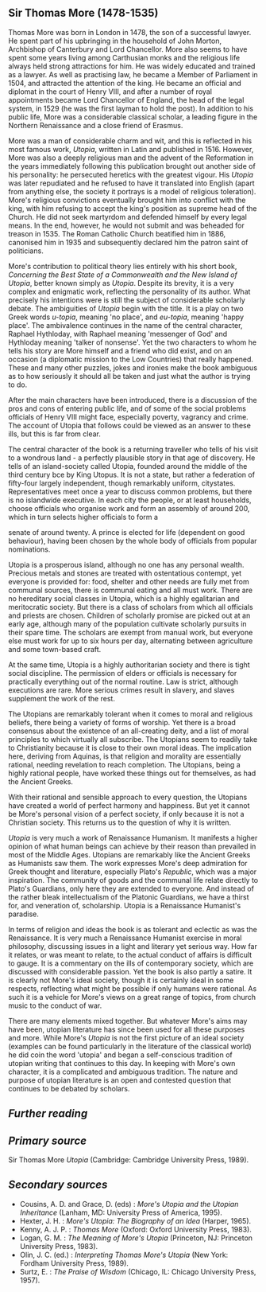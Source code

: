 ## **Sir Thomas More (1478-1535)**

Thomas More was born in London in 1478, the son of a successful lawyer. He spent part of his upbringing in the household of John Morton, Archbishop of Canterbury and Lord Chancellor. More also seems to have spent some years living among Carthusian monks and the religious life always held strong attractions for him. He was widely educated and trained as a lawyer. As well as practising law, he became a Member of Parliament in 1504, and attracted the attention of the king. He became an official and diplomat in the court of Henry VIII, and after a number of royal appointments became Lord Chancellor of England, the head of the legal system, in 1529 (he was the first layman to hold the post). In addition to his public life, More was a considerable classical scholar, a leading figure in the Northern Renaissance and a close friend of Erasmus.

More was a man of considerable charm and wit, and this is reflected in his most famous work, *Utopia*, written in Latin and published in 1516. However, More was also a deeply religious man and the advent of the Reformation in the years immediately following this publication brought out another side of his personality: he persecuted heretics with the greatest vigour. His *Utopia* was later repudiated and he refused to have it translated into English (apart from anything else, the society it portrays is a model of religious toleration). More's religious convictions eventually brought him into conflict with the king, with him refusing to accept the king's position as supreme head of the Church. He did not seek martyrdom and defended himself by every legal means. In the end, however, he would not submit and was beheaded for treason in 1535. The Roman Catholic Church beatified him in 1886, canonised him in 1935 and subsequently declared him the patron saint of politicians.

More's contribution to political theory lies entirely with his short book, *Concerning the Best State of a Commonwealth and the New Island of Utopia*, better known simply as *Utopia*. Despite its brevity, it is a very complex and enigmatic work, reflecting the personality of its author. What precisely his intentions were is still the subject of considerable scholarly debate. The ambiguities of *Utopia* begin with the title. It is a play on two Greek words *u-topia*, meaning 'no place', and *eu-topia*, meaning 'happy place'. The ambivalence continues in the name of the central character, Raphael Hythloday, with Raphael meaning 'messenger of God' and Hythloday meaning 'talker of nonsense'. Yet the two characters to whom he tells his story are More himself and a friend who did exist, and on an occasion (a diplomatic mission to the Low Countries) that really happened. These and many other puzzles, jokes and ironies make the book ambiguous as to how seriously it should all be taken and just what the author is trying to do.

After the main characters have been introduced, there is a discussion of the pros and cons of entering public life, and of some of the social problems officials of Henry VIII might face, especially poverty, vagrancy and crime. The account of Utopia that follows could be viewed as an answer to these ills, but this is far from clear.

The central character of the book is a returning traveller who tells of his visit to a wondrous land - a perfectly plausible story in that age of discovery. He tells of an island-society called Utopia, founded around the middle of the third century bce by King Utopus. It is not a state, but rather a federation of fifty-four largely independent, though remarkably uniform, citystates. Representatives meet once a year to discuss common problems, but there is no islandwide executive. In each city the people, or at least households, choose officials who organise work and form an assembly of around 200, which in turn selects higher officials to form a

senate of around twenty. A prince is elected for life (dependent on good behaviour), having been chosen by the whole body of officials from popular nominations.

Utopia is a prosperous island, although no one has any personal wealth. Precious metals and stones are treated with ostentatious contempt, yet everyone is provided for: food, shelter and other needs are fully met from communal sources, there is communal eating and all must work. There are no hereditary social classes in Utopia, which is a highly egalitarian and meritocratic society. But there is a class of scholars from which all officials and priests are chosen. Children of scholarly promise are picked out at an early age, although many of the population cultivate scholarly pursuits in their spare time. The scholars are exempt from manual work, but everyone else must work for up to six hours per day, alternating between agriculture and some town-based craft.

At the same time, Utopia is a highly authoritarian society and there is tight social discipline. The permission of elders or officials is necessary for practically everything out of the normal routine. Law is strict, although executions are rare. More serious crimes result in slavery, and slaves supplement the work of the rest.

The Utopians are remarkably tolerant when it comes to moral and religious beliefs, there being a variety of forms of worship. Yet there is a broad consensus about the existence of an all-creating deity, and a list of moral principles to which virtually all subscribe. The Utopians seem to readily take to Christianity because it is close to their own moral ideas. The implication here, deriving from Aquinas, is that religion and morality are essentially rational, needing revelation to reach completion. The Utopians, being a highly rational people, have worked these things out for themselves, as had the Ancient Greeks.

With their rational and sensible approach to every question, the Utopians have created a world of perfect harmony and happiness. But yet it cannot be More's personal vision of a perfect society, if only because it is not a Christian society. This returns us to the question of why it is written.

*Utopia* is very much a work of Renaissance Humanism. It manifests a higher opinion of what human beings can achieve by their reason than prevailed in most of the Middle Ages. Utopians are remarkably like the Ancient Greeks as Humanists saw them. The work expresses More's deep admiration for Greek thought and literature, especially Plato's *Republic*, which was a major inspiration. The community of goods and the communal life relate directly to Plato's Guardians, only here they are extended to everyone. And instead of the rather bleak intellectualism of the Platonic Guardians, we have a thirst for, and veneration of, scholarship. Utopia is a Renaissance Humanist's paradise.

In terms of religion and ideas the book is as tolerant and eclectic as was the Renaissance. It is very much a Renaissance Humanist exercise in moral philosophy, discussing issues in a light and literary yet serious way. How far it relates, or was meant to relate, to the actual conduct of affairs is difficult to gauge. It is a commentary on the ills of contemporary society, which are discussed with considerable passion. Yet the book is also partly a satire. It is clearly not More's ideal society, though it is certainly ideal in some respects, reflecting what might be possible if only humans were rational. As such it is a vehicle for More's views on a great range of topics, from church music to the conduct of war.

There are many elements mixed together. But whatever More's aims may have been, utopian literature has since been used for all these purposes and more. While More's *Utopia* is not the first picture of an ideal society (examples can be found particularly in the literature of the classical world) he did coin the word 'utopia' and began a self-conscious tradition of utopian writing that continues to this day. In keeping with More's own character, it is a complicated and ambiguous tradition. The nature and purpose of utopian literature is an open and contested question that continues to be debated by scholars.

## *Further reading*

## *Primary source*

Sir Thomas More *Utopia* (Cambridge: Cambridge University Press, 1989).

## *Secondary sources*

- Cousins, A. D. and Grace, D. (eds) : *More's Utopia and the Utopian Inheritance* (Lanham, MD: University Press of America, 1995).
- Hexter, J. H. : *More's Utopia: The Biography of an Idea* (Harper, 1965).
- Kenny, A. J. P. : *Thomas More* (Oxford: Oxford University Press, 1983).
- Logan, G. M. : *The Meaning of More's Utopia* (Princeton, NJ: Princeton University Press, 1983).
- Olin, J. C. (ed.) : *Interpreting Thomas More's Utopia* (New York: Fordham University Press, 1989).
- Surtz, E. : *The Praise of Wisdom* (Chicago, IL: Chicago University Press, 1957).
